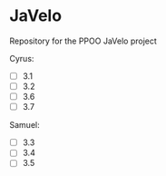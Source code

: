 # JaVelo
Repository for the PPOO JaVelo project


Cyrus: <br>
-[ ] 3.1
-[ ] 3.2
-[ ] 3.6
-[ ] 3.7

Samuel:<br>
-[ ] 3.3
-[ ] 3.4
-[ ] 3.5
